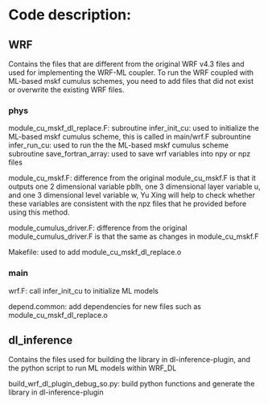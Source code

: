 # Code description:
## WRF
Contains the files that are different from the original WRF v4.3 files and used for implementing the WRF-ML coupler.
To run the WRF coupled with ML-based mskf cumulus schemes, you need to add files that did not exist or overwrite the existing WRF files.

### phys
module_cu_mskf_dl_replace.F: 
subroutine infer_init_cu: used to initialize the ML-based mskf cumulus scheme, this is called in main/wrf.F
subrountine infer_run_cu: used to run the the ML-based mskf cumulus scheme
subroutine save_fortran_array: used to save wrf variables into npy or npz files

module_cu_mskf.F: difference from the original module_cu_mskf.F is that it outputs one 2 dimensional variable pblh, one 3 dimensional layer variable u, and one 3 dimensional level variable w, Yu Xing will help to check whether these variables are consistent with the npz files that he provided before using this method.

module_cumulus_driver.F:  difference from the original module_cumulus_driver.F is that the same as changes in module_cu_mskf.F

Makefile: used to add module_cu_mskf_dl_replace.o

### main 
wrf.F: call infer_init_cu to initialize ML models

depend.common: add dependencies for new files such as module_cu_mskf_dl_replace.o

## dl_inference
Contains the files used for building the library in dl-inference-plugin, and the python script to run ML models within WRF_DL

build_wrf_dl_plugin_debug_so.py: build python functions and generate the library in dl-inference-plugin
